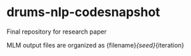 # drums-nlp-codesnapshot
Final repository for research paper

MLM output files are organized as {filename}_{seed}_{iteration}